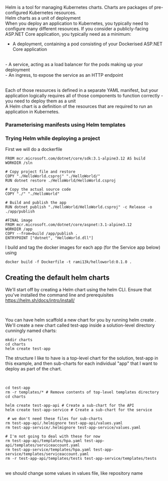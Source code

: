 
Helm is a tool for managing Kubernetes charts. Charts are packages of pre-configured Kubernetes resources.
<br>
Helm charts as a unit of deployment
<br>
When you deploy an application to Kubernetes, you typically need to configure many different resources. If you consider a publicly-facing ASP.NET Core application, you typically need as a minimum:
<br>
- A deployment, containing a pod consisting of your Dockerised ASP.NET Core application
<br>
- A service, acting as a load balancer for the pods making up your deployment
<br>
- An ingress, to expose the service as an HTTP endpoint
<br>
<br>

Each of those resources is defined in a separate YAML manifest, but your application logically requires all of those components to function correctly - you need to deploy them as a unit
<br>
A Helm chart is a definition of the resources that are required to run an application in Kubernetes.
<br>

### Parameterising manifests using Helm templates


### Trying Helm while deploying a project
First we will do a dockerfile 

```
FROM mcr.microsoft.com/dotnet/core/sdk:3.1-alpine3.12 AS build
WORKDIR /sln

# Copy project file and restore
COPY "./HelloWorld.csproj" "./HelloWorld/"
RUN dotnet restore ./HelloWorld/HelloWorld.csproj

# Copy the actual source code
COPY "./" "./HelloWorld"

# Build and publish the app
RUN dotnet publish "./HelloWorld/HelloWorld.csproj" -c Release -o ./app/publish

#FINAL image
FROM mcr.microsoft.com/dotnet/core/aspnet:3.1-alpine3.12
WORKDIR /app
COPY --from=build /app/publish .
ENTRYPOINT ["dotnet", "HelloWorld.dll"]
```
I build and tag the docker images for each app (for the Service app below) using

```
docker build -f Dockerfile -t rami13k/helloworld:0.1.0 .
```


## Creating the default helm charts
We'll start off by creating a Helm chart using the helm CLI. Ensure that you've installed the command line and prerequisites
https://helm.sh/docs/intro/install/

<br>

You can have helm scaffold a new chart for you by running helm create <chart name>. We'll create a new chart called test-app inside a solution-level directory cunningly named charts:

```
mkdir charts
cd charts
helm create test-app
```

The structure I like to have is a top-level chart for the solution, test-app in this example, and then sub-charts for each individual "app" that I want to deploy as part of the chart.

<br>

```
cd test-app
rm -r templates/* # Remove contents of top-level templates directory
cd charts

helm create test-app-api # Create a sub-chart for the API
helm create test-app-service # Create a sub-chart for the service

 # we don't need these files for sub-charts
rm test-app-api/.helmignore test-app-api/values.yaml
rm test-app-service/.helmignore test-app-service/values.yaml

# I'm not going to deal with these for now
rm test-app-api/templates/hpa.yaml test-app-api/templates/serviceaccount.yaml
rm test-app-service/templates/hpa.yaml test-app-service/templates/serviceaccount.yaml
rm -r test-app-api/templates/tests test-app-service/templates/tests
```

<br>
we should change some values in values file, like repository name 
